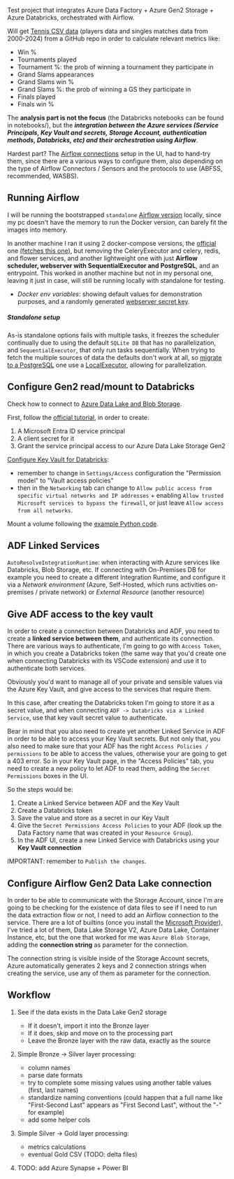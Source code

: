 
Test project that integrates Azure Data Factory + Azure Gen2 Storage + Azure Databricks, orchestrated with Airflow.  

Will get [Tennis CSV data](https://github.com/JeffSackmann/tennis_atp/tree/master) (players data and singles matches data from 2000-2024) from a GitHub repo in order to calculate relevant metrics like:
- Win %
- Tournaments played
- Tournament %: the prob of winning a tournament they participate in
- Grand Slams appearances 
- Grand Slams win %
- Grand Slams %: the prob of winning a GS they participate in
- Finals played
- Finals win %

The **analysis part is not the focus** (the Databricks notebooks can be found in notebooks/), but the ***integration between the Azure services 
(Service Principals, Key Vault and secrets, Storage Account, authentication methods, Databricks, etc) and their orchestration using Airflow***.

Hardest part? The [Airflow connections](https://airflow.apache.org/docs/apache-airflow/stable/authoring-and-scheduling/connections.html) setup in the UI, had to hand-try them, since there are a various ways to configure them, also depending on 
the type of Airflow Connectors / Sensors and the protocols to use  (ABFSS, recommended, WASBS).

## Running Airflow
I will be running the bootstrapped `standalone` [Airflow  version](https://airflow.apache.org/docs/apache-airflow/stable/start.html) locally, since my pc doesn't have the memory to run the Docker version, can barely fit the images into memory.

In another machine I ran it using 2 docker-compose versions, the [official](https://airflow.apache.org/docs/apache-airflow/stable/howto/docker-compose/index.html) one [(fetches this one)](https://airflow.apache.org/docs/apache-airflow/2.10.2/docker-compose.yaml), but removing the CeleryExecutor and celery, redis, and flower services, and another lightweight one
with just **Airflow scheduler, webserver with SequentialExecutor and PostgreSQL**, and an entrypoint. This worked in another machine but not in my personal one, leaving it just in case, will still be running locally with standalone for testing.

* *Docker env variables*: showing default values for demonstration purposes, and a randomly generated [webserver secret key](https://airflow.apache.org/docs/helm-chart/stable/production-guide.html#webserver-secret-key).

##### Standalone setup
As-is standalone options fails with multiple tasks, it freezes the scheduler continually due to using the default `SQLite DB` that has no parallelization, and `SequentialExecutor`, that only run tasks sequentially.
When trying to fetch the multiple sources of  data the defaults don't work at all, so [migrate to a PostgreSQL](https://airflow.apache.org/docs/apache-airflow/stable/howto/set-up-database.html#setting-up-a-postgresql-database) one use a [LocalExecutor](https://airflow.apache.org/docs/apache-airflow/stable/core-concepts/executor/local.html), allowing for parallelization.

## Configure Gen2 read/mount to Databricks

Check how to connect to  [Azure Data Lake and Blob Storage](https://learn.microsoft.com/en-us/azure/databricks/connect/storage/azure-storage).

First, follow the [official tutorial](https://learn.microsoft.com/en-us/azure/databricks/connect/storage/tutorial-azure-storage), in order to create:
1. A Microsoft Entra ID service principal 
1. A client secret for it
1. Grant the service principal access to our Azure Data Lake Storage Gen2


[Configure Key Vault for Databricks](https://learn.microsoft.com/en-us/azure/databricks/security/secrets/secret-scopes): 
- remember to change in `Settings/Access` configuration the "Permission model"  to "Vault access policies"
- then in the `Networking` tab can change to `Allow public access from specific virtual networks and IP addresses` + enabling
            `Allow trusted Microsoft services to bypass the firewall`, or just leave `Allow access from all networks`.


Mount a volume following the [example Python code](https://learn.microsoft.com/en-us/azure/databricks/dbfs/mounts).


## ADF Linked Services

`AutoResolveIntegrationRuntime`: when interacting with Azure services like Databricks, Blob Storage, etc. If connecting with On-Premises DB for example you need to create
a different Integration Runtime, and configure it via a *Network environment* (Azure, Self-Hosted, which runs activities on-premises / private network) or *External Resource* (another resource)

## Give ADF access to the key vault

In order to create a connection between Databricks and ADF, you need to create a **linked service between them**, and authenticate its connection.
There are various ways to authenticate, I'm going to go with `Access Token`, in which you create a Databricks token (the same way that you'd create one 
when connecting Databricks with its VSCode extension) and use it to authenticate both services. 

Obviously you'd want to manage all of your private and sensible values via the Azure Key Vault, and give access to the services that require them.

In this case, after creating the Databricks token I'm going to store it as a secret value, and when connecting `ADF -> Databricks via a Linked Service`, 
use that key vault secret value to authenticate.

Bear in mind that you also need to create yet another Linked Service in ADF in order to be able to access your Key Vault secrets.
But not only that, you also need to make sure that your ADF has the right `Access Policies / permissions` to be able to access the values, otherwise your are going
to get a 403 error. So in your Key Vault page, in the "Access Policies" tab, you need to create a new policy to let ADF to read them, adding the `Secret Permissions`
boxes in the UI.

So the steps would be:
1. Create a Linked Service between ADF and the Key Vault
2. Create a Databricks token
3. Save the value and store as a secret in our Key Vault
4. Give the `Secret Permissions Access Policies` to your ADF (look up the Data Factory name that was created in your `Resource Group`).
5. In the ADF UI, create a new Linked Service with Databricks using your **Key Vault connection**

IMPORTANT: remember to `Publish the changes`.

## Configure Airflow Gen2 Data Lake connection

In order to be able to communicate with the Storage Account, since I'm are going to be checking for the existence of data files to see if I need to
run the data extraction flow or not, I need to add an Airflow connection to the service.
There are a lot of builtins (once you install the [Microsoft Provider](https://airflow.apache.org/docs/apache-airflow-providers-microsoft-azure/stable/index.html)),
I've tried a lot of them, Data Lake Storage V2, Azure Data Lake, Container Instance, etc, but the one that worked for me was `Azure Blob Storage`, adding the **connection string** as parameter for the connection.

The connection string is visible inside of the Storage Account secrets, Azure automatically generates 2 keys and 2 connection strings when creating the service, use any of them as parameter for the connection.


## Workflow

1. See if the data exists in the Data Lake Gen2 storage
    * If it doesn't, import it into the Bronze layer
    * If it does, skip and move on to the processing part
    * Leave the Bronze layer with the raw data, exactly as the source

1. Simple Bronze -> Silver layer processing: 
    - column names
    - parse date formats
    - try to complete some missing values using another table values (first, last names)
    - standardize naming conventions (could happen that a full name like "First-Second Last" appears as "First Second Last", without the "-" for example)
    - add some helper cols 
1. Simple Silver -> Gold layer processing: 
    - metrics calculations
    - eventual Gold CSV (TODO: delta files)
1. TODO: add Azure Synapse + Power BI 

